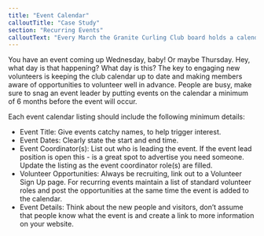 ```yaml
---
title: "Event Calendar"
calloutTitle: "Case Study"
section: "Recurring Events"
calloutText: "Every March the Granite Curling Club board holds a calendar meeting to schedule out the ice time for the upcoming season. As on ice events are finalized they are added to the Google calendar that is available on the website. Board meetings, practice ice, leagues, and work parties are also added to the calendar. Keeping a centralized calendar makes it easy for club members to see what is coming up and who to contact if they have questions about an event."
---
```


You have an event coming up Wednesday, baby! Or maybe Thursday. Hey, what day is that happening? What day is this? The key to engaging new volunteers is keeping the club calendar up to date and making members aware of opportunities to volunteer well in advance. People are busy, make sure to snag an event leader by putting events on the calendar a minimum of 6 months before the event will occur.

Each event calendar listing should include the following minimum details:

- Event Title: Give events catchy names, to help trigger interest.
- Event Dates: Clearly state the start and end time.
- Event Coordinator(s): List out who is leading the event. If the event lead position is open this - is a great spot to advertise you need someone. Update the listing as the event coordinator role(s) are filled.
- Volunteer Opportunities: Always be recruiting, link out to a Volunteer Sign Up page. For recurring events maintain a list of standard volunteer roles and post the opportunities at the same time the event is added to the calendar.
- Event Details: Think about the new people and visitors, don’t assume that people know what the event is and create a link to more information on your website.
